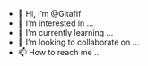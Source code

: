 - 👋 Hi, I’m @Gitafif
- 👀 I’m interested in ...
- 🌱 I’m currently learning ...
- 💞️ I’m looking to collaborate on ...
- 📫 How to reach me ...

<!---
Gitafif/Gitafif is a ✨ special ✨ repository because its `README.md` (this file) appears on your GitHub profile.
You can click the Preview link to take a look at your changes.
--->
